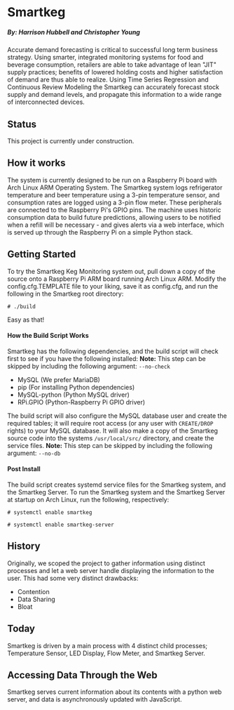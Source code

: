 # Smartkeg
##### By: Harrison Hubbell and  Christopher Young

Accurate demand forecasting is critical to successful long term business strategy. Using smarter, integrated monitoring systems for food and beverage consumption, retailers are able to take advantage of lean "JIT" supply practices; benefits of lowered holding costs and higher satisfaction of demand are thus able to realize.  Using Time Series Regression and Continuous Review Modeling the Smartkeg can accurately forecast stock supply and demand levels, and propagate this information to a wide range of interconnected devices.

## Status
This project is currently under construction.

## How it works
The system is currently designed to be run on a Raspberry Pi board with Arch Linux ARM Operating System.  The Smartkeg system logs refrigerator temperature and beer temperature using a 3-pin temperature sensor, and consumption rates are logged using a 3-pin flow meter.  These peripherals are connected to the Raspberry Pi's GPIO pins.  The machine uses historic consumption data to build future predictions, allowing users to be notified when a refill will be necessary - and gives alerts via a web interface, which is served up through the Raspberry Pi on a simple Python stack.

## Getting Started
To try the Smartkeg Keg Monitoring system out, pull down a copy of the source onto a Raspberry Pi ARM board running Arch Linux ARM.  Modify the config.cfg.TEMPLATE file to your liking, save it as config.cfg, and run the following in the Smartkeg root directory:

```Shell
# ./build
```

Easy as that!

#### How the Build Script Works
Smartkeg has the following dependencies, and the build script will check first to see if you have the following installed:
**Note:** This step can be skipped by including the following argument: `--no-check`
* MySQL (We prefer MariaDB)
* pip (For installing Python dependencies)
* MySQL-python (Python MySQL driver)
* RPi.GPIO (Python-Raspberry Pi GPIO driver)

The build script will also configure the MySQL database user and create the required tables; it will require root access (or any user with `CREATE/DROP` rights) to your MySQL database.  It will also make a copy of the Smartkeg source code into the systems `/usr/local/src/` directory, and create the service files.
**Note:** This step can be skipped by including the following argument: `--no-db`

#### Post Install
The build script creates systemd service files for the Smartkeg system, and the Smartkeg Server. To run the Smartkeg system and the Smartkeg Server at startup on Arch Linux, run the following, respectively:
```Shell
# systemctl enable smartkeg
```
```Shell
# systemctl enable smartkeg-server
```

## History
Originally, we scoped the project to gather information using distinct processes and let a web server handle displaying the information to the user.  This had some very distinct drawbacks:
* Contention
* Data Sharing
* Bloat

## Today
Smartkeg is driven by a main process with 4 distinct child processes; Temperature Sensor, LED Display, Flow Meter, and Smartkeg Server.

## Accessing Data Through the Web
Smartkeg serves current information about its contents with a python web server, and data is asynchronously updated with JavaScript.
